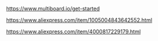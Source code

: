 https://www.multiboard.io/get-started

https://www.aliexpress.com/item/1005004843642552.html

https://www.aliexpress.com/item/4000817229179.html